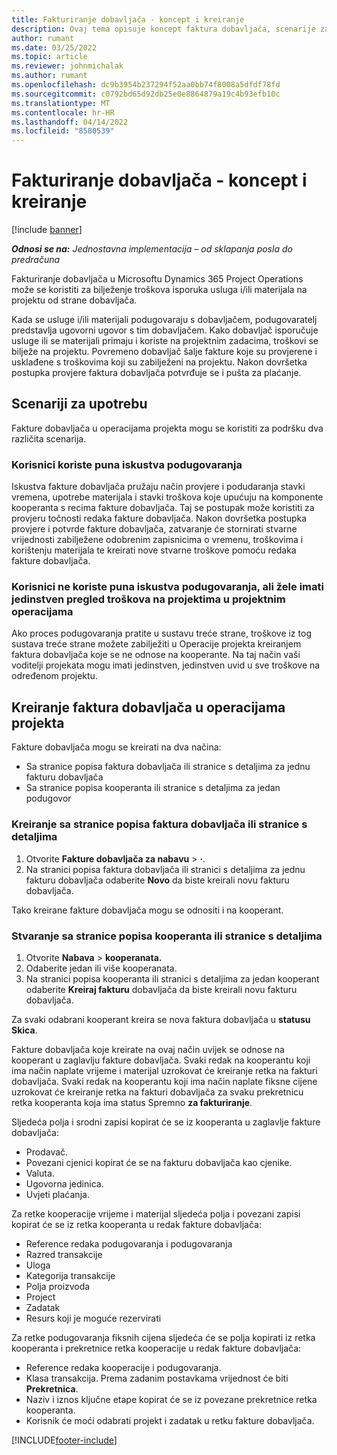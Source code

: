 ```yaml
---
title: Fakturiranje dobavljača - koncept i kreiranje
description: Ovaj tema opisuje koncept faktura dobavljača, scenarije za korištenje i kako kreirati fakture dobavljača u Microsoftu Dynamics 365 Project Operations.
author: rumant
ms.date: 03/25/2022
ms.topic: article
ms.reviewer: johnmichalak
ms.author: rumant
ms.openlocfilehash: dc9b3954b237294f52aa0bb74f8008a5dfdf78fd
ms.sourcegitcommit: c0792bd65d92db25e0e8864879a19c4b93efb10c
ms.translationtype: MT
ms.contentlocale: hr-HR
ms.lasthandoff: 04/14/2022
ms.locfileid: "8580539"
---
```

# <a name="vendor-invoicing---concept-and-creation"></a>Fakturiranje dobavljača - koncept i kreiranje

[!include [banner](../../includes/dataverse-preview.md)]

_**Odnosi se na:** Jednostavna implementacija – od sklapanja posla do predračuna_

Fakturiranje dobavljača u Microsoftu Dynamics 365 Project Operations može se koristiti za bilježenje troškova isporuka usluga i/ili materijala na projektu od strane dobavljača.

Kada se usluge i/ili materijali podugovaraju s dobavljačem, podugovaratelj predstavlja ugovorni ugovor s tim dobavljačem. Kako dobavljač isporučuje usluge ili se materijali primaju i koriste na projektnim zadacima, troškovi se bilježe na projektu. Povremeno dobavljač šalje fakture koje su provjerene i usklađene s troškovima koji su zabilježeni na projektu. Nakon dovršetka postupka provjere faktura dobavljača potvrđuje se i pušta za plaćanje.

## <a name="scenarios-for-use"></a>Scenariji za upotrebu

Fakture dobavljača u operacijama projekta mogu se koristiti za podršku dva različita scenarija.

### <a name="customers-use-the-full-subcontracting-experiences"></a>Korisnici koriste puna iskustva podugovaranja

Iskustva fakture dobavljača pružaju način provjere i podudaranja stavki vremena, upotrebe materijala i stavki troškova koje upućuju na komponente kooperanta s recima fakture dobavljača. Taj se postupak može koristiti za provjeru točnosti redaka fakture dobavljača. Nakon dovršetka postupka provjere i potvrde fakture dobavljača, zatvaranje će stornirati stvarne vrijednosti zabilježene odobrenim zapisnicima o vremenu, troškovima i korištenju materijala te kreirati nove stvarne troškove pomoću redaka fakture dobavljača.

### <a name="customers-dont-use-the-full-subcontracting-experiences-but-want-to-have-a-unified-view-of-costs-on-projects-in-project-operations"></a>Korisnici ne koriste puna iskustva podugovaranja, ali žele imati jedinstven pregled troškova na projektima u projektnim operacijama

Ako proces podugovaranja pratite u sustavu treće strane, troškove iz tog sustava treće strane možete zabilježiti u Operacije projekta kreiranjem faktura dobavljača koje se ne odnose na kooperante. Na taj način vaši voditelji projekata mogu imati jedinstven, jedinstven uvid u sve troškove na određenom projektu.

## <a name="creation-of-vendor-invoices-in-project-operations"></a>Kreiranje faktura dobavljača u operacijama projekta

Fakture dobavljača mogu se kreirati na dva načina:

- Sa stranice popisa faktura dobavljača ili stranice s detaljima za jednu fakturu dobavljača
- Sa stranice popisa kooperanta ili stranice s detaljima za jedan podugovor

### <a name="creation-from-the-vendor-invoice-list-page-or-details-page"></a>Kreiranje sa stranice popisa faktura dobavljača ili stranice s detaljima

1. Otvorite **Fakture dobavljača za nabavu** \> **·**.
2. Na stranici popisa faktura dobavljača ili stranici s detaljima za jednu fakturu dobavljača odaberite **Novo** da biste kreirali novu fakturu dobavljača.

Tako kreirane fakture dobavljača mogu se odnositi i na kooperant.

### <a name="creation-from-the-subcontract-list-page-or-details-page"></a>Stvaranje sa stranice popisa kooperanta ili stranice s detaljima

1. Otvorite **Nabava** \> **kooperanata.**
2. Odaberite jedan ili više kooperanata.
3. Na stranici popisa kooperanta ili stranici s detaljima za jedan kooperant odaberite **Kreiraj fakturu** dobavljača da biste kreirali novu fakturu dobavljača.

Za svaki odabrani kooperant kreira se nova faktura dobavljača u **statusu Skica**.

Fakture dobavljača koje kreirate na ovaj način uvijek se odnose na kooperant u zaglavlju fakture dobavljača. Svaki redak na kooperantu koji ima način naplate vrijeme i materijal uzrokovat će kreiranje retka na fakturi dobavljača. Svaki redak na kooperantu koji ima način naplate fiksne cijene uzrokovat će kreiranje retka na fakturi dobavljača za svaku prekretnicu retka kooperanta koja ima status Spremno **za fakturiranje**.

Sljedeća polja i srodni zapisi kopirat će se iz kooperanta u zaglavlje fakture dobavljača:

- Prodavač.
- Povezani cjenici kopirat će se na fakturu dobavljača kao cjenike.
- Valuta.
- Ugovorna jedinica.
- Uvjeti plaćanja.

Za retke kooperacije vrijeme i materijal sljedeća polja i povezani zapisi kopirat će se iz retka kooperanta u redak fakture dobavljača:

- Reference redaka podugovaranja i podugovaranja
- Razred transakcije
- Uloga
- Kategorija transakcije
- Polja proizvoda
- Project
- Zadatak
- Resurs koji je moguće rezervirati

Za retke podugovaranja fiksnih cijena sljedeća će se polja kopirati iz retka kooperanta i prekretnice retka kooperacije u redak fakture dobavljača:

- Reference redaka kooperacije i podugovaranja.
- Klasa transakcija. Prema zadanim postavkama vrijednost će biti **Prekretnica**.
- Naziv i iznos ključne etape kopirat će se iz povezane prekretnice retka kooperanta.
- Korisnik će moći odabrati projekt i zadatak u retku fakture dobavljača.

[!INCLUDE[footer-include](../../includes/footer-banner.md)]
